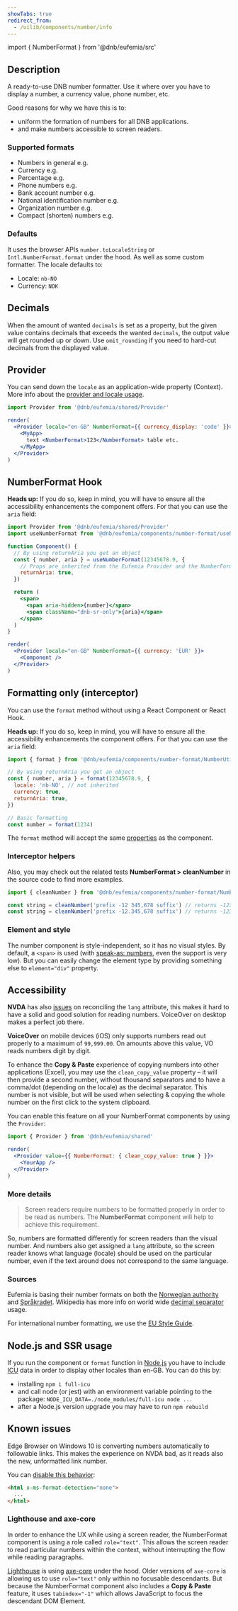 ```yaml
---
showTabs: true
redirect_from:
  - /uilib/components/number/info
---
```


import { NumberFormat } from '@dnb/eufemia/src'

## Description

A ready-to-use DNB number formatter. Use it where over you have to display a number, a currency value, phone number, etc.

Good reasons for why we have this is to:

- uniform the formation of numbers for all DNB applications.
- and make numbers accessible to screen readers.

### Supported formats

- Numbers in general e.g. <code className="dnb-code"><NumberFormat value="12345678.90" /></code>
- Currency e.g. <code className="dnb-code"><NumberFormat currency value="12345678.90" /></code>
- Percentage e.g. <code className="dnb-code"><NumberFormat percent value="12.34" /></code>
- Phone numbers e.g. <code className="dnb-code"><NumberFormat phone value="004799999999" /></code>
- Bank account number e.g. <code className="dnb-code"><NumberFormat ban value="20001234567" /></code>
- National identification number e.g. <code className="dnb-code"><NumberFormat nin value="18089212345" /></code>
- Organization number e.g. <code className="dnb-code"><NumberFormat org value="123456789" /></code>
- Compact (shorten) numbers e.g. <code className="dnb-code"><NumberFormat compact value="123456" decimals={1} /></code>

### Defaults

It uses the browser APIs `number.toLocaleString` or `Intl.NumberFormat.format` under the hood. As well as some custom formatter. The locale defaults to:

- Locale: `nb-NO`
- Currency: `NOK`

## Decimals

When the amount of wanted `decimals` is set as a property, but the given value contains decimals that exceeds the wanted `decimals`, the output value will get rounded up or down. Use `omit_rounding` if you need to hard-cut decimals from the displayed value.

## Provider

You can send down the `locale` as an application-wide property (Context). More info about the [provider and locale usage](/uilib/components/number-format/provider).

```jsx
import Provider from '@dnb/eufemia/shared/Provider'

render(
  <Provider locale="en-GB" NumberFormat={{ currency_display: 'code' }}>
    <MyApp>
      text <NumberFormat>123</NumberFormat> table etc.
    </MyApp>
  </Provider>
)
```

## NumberFormat Hook

**Heads up:** If you do so, keep in mind, you will have to ensure all the accessibility enhancements the component offers. For that you can use the `aria` field:

```jsx
import Provider from '@dnb/eufemia/shared/Provider'
import useNumberFormat from '@dnb/eufemia/components/number-format/useNumberFormat'

function Component() {
  // By using returnAria you get an object
  const { number, aria } = useNumberFormat(12345678.9, {
    // Props are inherited from the Eufemia Provider and the NumberFormat object
    returnAria: true,
  })

  return (
    <span>
      <span aria-hidden>{number}</span>
      <span className="dnb-sr-only">{aria}</span>
    </span>
  )
}

render(
  <Provider locale="en-GB" NumberFormat={{ currency: 'EUR' }}>
    <Component />
  </Provider>
)
```

## Formatting only (interceptor)

You can use the `format` method without using a React Component or React Hook.

**Heads up:** If you do so, keep in mind, you will have to ensure all the accessibility enhancements the component offers. For that you can use the `aria` field:

```js
import { format } from '@dnb/eufemia/components/number-format/NumberUtils'

// By using returnAria you get an object
const { number, aria } = format(12345678.9, {
  locale: 'nb-NO', // not inherited
  currency: true,
  returnAria: true,
})

// Basic formatting
const number = format(1234)
```

The `format` method will accept the same [properties](/uilib/components/number-format/properties) as the component.

### Interceptor helpers

Also, you may check out the related tests **NumberFormat > cleanNumber** in the source code to find more examples.

```js
import { cleanNumber } from '@dnb/eufemia/components/number-format/NumberUtils'

const string = cleanNumber('prefix -12 345,678 suffix') // returns -12345.678
const string = cleanNumber('prefix -12.345,678 suffix') // returns -12345.678
```

### Element and style

The number component is style-independent, so it has no visual styles. By default, a `<span>` is used (with [speak-as: numbers](https://developer.mozilla.org/en-US/docs/Web/CSS/@counter-style/speak-as), even the support is very low). But you can easily change the element type by providing something else to `element="div"` property.

## Accessibility

**NVDA** has also [issues](https://github.com/nvaccess/nvda/issues/8874) on reconciling the `lang` attribute, this makes it hard to have a solid and good solution for reading numbers. VoiceOver on desktop makes a perfect job there.

**VoiceOver** on mobile devices (iOS) only supports numbers read out properly to a maximum of `99,999.00`. On amounts above this value, VO reads numbers digit by digit.

To enhance the **Copy & Paste** experience of copying numbers into other applications (Excel), you may use the `clean_copy_value` property – it will then provide a second number, without thousand separators and to have a comma/dot (depending on the locale) as the decimal separator. This number is not visible, but will be used when selecting & copying the whole number on the first click to the system clipboard.

You can enable this feature on all your NumberFormat components by using the `Provider`:

```jsx
import { Provider } from '@dnb/eufemia/shared'

render(
  <Provider value={{ NumberFormat: { clean_copy_value: true } }}>
    <YourApp />
  </Provider>
)
```

### More details

> Screen readers require numbers to be formatted properly in order to be read as numbers. The **NumberFormat** component will help to achieve this requirement.

So, numbers are formatted differently for screen readers than the visual number. And numbers also get assigned a `lang` attribute, so the screen reader knows what language (locale) should be used on the particular number, even if the text around does not correspond to the same language.

### Sources

Eufemia is basing their number formats on both the [Norwegian authority](https://lovdata.no/forskrift/2004-02-16-426/§16) and [Språkradet](https://www.sprakradet.no/sprakhjelp/Skriveregler/Dato). Wikipedia has more info on world wide [decimal separator](https://en.wikipedia.org/wiki/Decimal_separator) usage.

For international number formatting, we use the [EU Style Guide](https://ec.europa.eu/info/sites/default/files/styleguide_english_dgt_en.pdf).

## Node.js and SSR usage

If you run the component or `format` function in [Node.js](https://nodejs.org) you have to include [ICU](https://nodejs.org/api/intl.html) data in order to display other locales than en-GB. You can do this by:

- installing `npm i full-icu`
- and call node (or jest) with an environment variable pointing to the package: `NODE_ICU_DATA=./node_modules/full-icu node ...`
- after a Node.js version upgrade you may have to run `npm rebuild`

## Known issues

Edge Browser on Windows 10 is converting numbers automatically to followable links. This makes the experience on NVDA bad, as it reads also the new, unformatted link number.

You can [disable this behavior](https://developer.mozilla.org/en-US/docs/Web/HTML/Global_attributes/x-ms-format-detection):

```html
<html x-ms-format-detection="none">
  ...
</html>
```

### Lighthouse and axe-core

In order to enhance the UX while using a screen reader, the NumberFormat component is using a role called `role="text"`. This allows the screen reader to read particular numbers within the context, without interrupting the flow while reading paragraphs.

[Lighthouse](https://developers.google.com/web/tools/lighthouse) is using [axe-core](https://developers.google.com/web/tools/lighthouse) under the hood. Older versions of `axe-core` is allowing us to use `role="text"` only within no focusable descendants. But because the NumberFormat component also includes a **Copy & Paste** feature, it uses `tabindex="-1"` which allows JavaScript to focus the descendant DOM Element.
